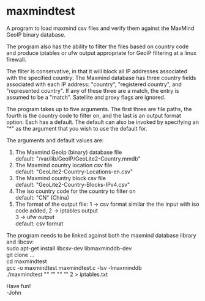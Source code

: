 # maxmindtest
A program to load maxmind csv files and verify them against the MaxMind GeoIP binary database.

The program also has the ability to filter the files based on country code and produce iptables
or ufw output appropriate for GeoIP filtering at a linux firewall.

The filter is conservative, in that it will block all IP addresses associated with the specified
country: The Maxmind database has three country fields associated with each IP address: "country",
"registered country", and "represented country". If any of these three are a match, the entry is
assumed to be a "match". Satellite and proxy flags are ignored.

The program takes up to five arguments. The first three are file paths, the fourth is the country
code to filter on, and the last is an output format option. Each has a default. The default can also
be invoked by specifying an "*" as the argument that you wish to use the default for.

The arguments and default values are:

1) The Maxmind GeoIp (binary) database file<br>
   default: "/var/lib/GeoIP/GeoLite2-Country.mmdb"
2) The Maxmind country location csv file<br>
   default: "GeoLite2-Country-Locations-en.csv"
3) The Maxmind country block csv file<br>
   default: "GeoLite2-Country-Blocks-IPv4.csv"
4) The iso country code for the country to filter on<br>
   default: "CN" (China)
5) The format of the output file: 1 -> csv format similar the the input with iso code added, 2 -> iptables output<br>
   3 -> ufw output<br>
   default: csv format

The program needs to be linked against both the maxmind database library and libcsv:<br>
sudo apt-get install libcsv-dev libmaxminddb-dev<br>
git clone ...<br>
cd maxmindtest<br>
gcc -o maxmindtest maxmindtest.c -lsv -lmaxminddb<br>
./maxmindtest "*" "*" "*" "*" 2  > iptables.txt<br>

Have fun!<br>
-John
